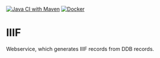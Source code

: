 [![Java CI with Maven](https://github.com/mbuechner/iiif/actions/workflows/maven.yml/badge.svg)](https://github.com/mbuechner/iiif/actions/workflows/maven.yml) [![Docker](https://github.com/mbuechner/iiif/actions/workflows/docker-publish.yml/badge.svg)](https://github.com/mbuechner/iiif/actions/workflows/docker-publish.yml)

# IIIF
Webservice, which generates IIIF records from DDB records.
